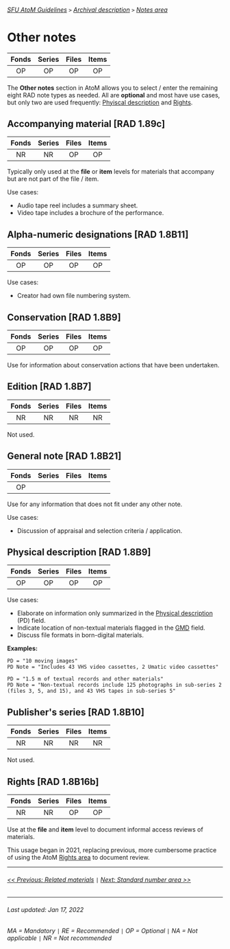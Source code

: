 ###### [SFU AtoM Guidelines](../README.md) `>` [Archival description](overview.md) `>` [Notes area](overview.md#notes-area)

# Other notes

| Fonds 	| Series 	| Files 	| Items 	|
|:-----:	|:------:	|:-----:	|:-----:	|
|   OP    |   OP    |   OP  	|   OP  	|

The **Other notes** section in AtoM allows you to select / enter the remaining eight RAD note types as needed. All are **optional** and most have use cases, but only two are used frequently: [Phyiscal description](#physical-description-rad-18b9) and [Rights](#rights-rad-18b16b.md).

## Accompanying material [RAD 1.89c]

| Fonds 	| Series 	| Files 	| Items 	|
|:-----:	|:------:	|:-----:	|:-----:	|
|   NR    |   NR    |   OP  	|   OP  	|

Typically only used at the **file** or **item** levels for materials that accompany but are not part of the file / item.

Use cases:
- Audio tape reel includes a summary sheet.
- Video tape includes a brochure of the performance.

## Alpha-numeric designations [RAD 1.8B11]

| Fonds 	| Series 	| Files 	| Items 	|
|:-----:	|:------:	|:-----:	|:-----:	|
|   OP    |   OP    |   OP  	|   OP  	|

Use cases:
- Creator had own file numbering system.

## Conservation [RAD 1.8B9]

| Fonds 	| Series 	| Files 	| Items 	|
|:-----:	|:------:	|:-----:	|:-----:	|
|   OP    |   OP    |   OP  	|   OP  	|

Use for information about conservation actions that have been undertaken.

## Edition [RAD 1.8B7]

| Fonds 	| Series 	| Files 	| Items 	|
|:-----:	|:------:	|:-----:	|:-----:	|
|   NR    |   NR    |   NR  	|   NR  	|

Not used.

## General note [RAD 1.8B21]

| Fonds 	| Series 	| Files 	| Items 	|
|:-----:	|:------:	|:-----:	|:-----:	|
|   OP

Use for any information that does not fit under any other note.

Use cases:
- Discussion of appraisal and selection criteria / application.

## Physical description [RAD 1.8B9]

| Fonds 	| Series 	| Files 	| Items 	|
|:-----:	|:------:	|:-----:	|:-----:	|
|   OP    |   OP    |   OP  	|   OP  	|

Use cases:
- Elaborate on information only summarized in the [Physical description](physical-description.md) (PD) field.
- Indicate location of non-textual materials flagged in the [GMD](gmd.md) field.
- Discuss file formats in born-digital materials.

**Examples:**

```
PD = "10 moving images"
PD Note = "Includes 43 VHS video cassettes, 2 Umatic video cassettes"
```

```
PD = "1.5 m of textual records and other materials"
PD Note = "Non-textual records include 125 photographs in sub-series 2 (files 3, 5, and 15), and 43 VHS tapes in sub-series 5"
```

## Publisher's series [RAD 1.8B10]

| Fonds 	| Series 	| Files 	| Items 	|
|:-----:	|:------:	|:-----:	|:-----:	|
|   NR    |   NR    |   NR  	|   NR  	|

Not used.

## Rights [RAD 1.8B16b]

| Fonds 	| Series 	| Files 	| Items 	|
|:-----:	|:------:	|:-----:	|:-----:	|
|   NR    |   NR    |   OP  	|   OP  	|

Use at the **file** and **item** level to document informal access reviews of materials.

This usage began in 2021, replacing previous, more cumbersome practice of using the AtoM [Rights area](rights-area.md) to document review.

---
###### [<< Previous: Related materials](related-materials.md) `|` [Next: Standard number area >>](standard-number-area.md)

---
###### Last updated: Jan 17, 2022
###### MA = Mandatory `|` RE = Recommended `|` OP = Optional `|` NA = Not applicable `|` NR = Not recommended
